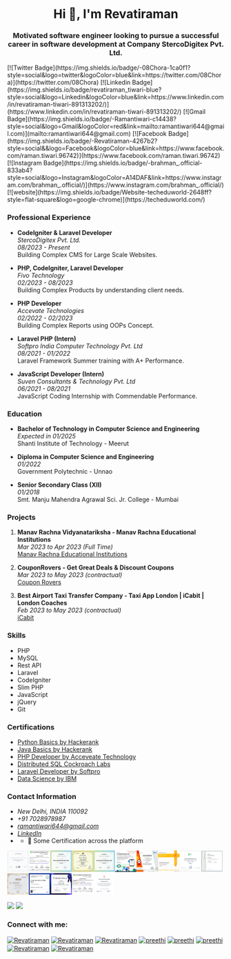 <h1 align="center">Hi 👋, I'm Revatiraman</h1>
<h3 align="center">Motivated software engineer looking to pursue a successful career in software development at Company StercoDigitex Pvt. Ltd.</h3>
[![Twitter Badge](https://img.shields.io/badge/-08Chora-1ca0f1?style=social&logo=twitter&logoColor=blue&link=https://twitter.com/08Chora)](https://twitter.com/08Chora) 
[![Linkedin Badge](https://img.shields.io/badge/revatiraman_tiwari-blue?style=social&logo=Linkedin&logoColor=blue&link=https://www.linkedin.com/in/revatiraman-tiwari-891313202/)](https://www.linkedin.com/in/revatiraman-tiwari-891313202/)
[![Gmail Badge](https://img.shields.io/badge/-Ramantiwari-c14438?style=social&logo=Gmail&logoColor=red&link=mailto:ramantiwari644@gmail.com)](mailto:ramantiwari644@gmail.com)
[![Facebook Badge](https://img.shields.io/badge/-Revatiraman-4267b2?style=social&&logo=Facebook&logoColor=blue&link=https://www.facebook.com/raman.tiwari.96742)](https://www.facebook.com/raman.tiwari.96742) 
[![Instagram Badge](https://img.shields.io/badge/-brahman_.official-833ab4?style=social&logo=Instagram&logoColor=A14DAF&link=https://www.instagram.com/brahman_.official/)](https://www.instagram.com/brahman_.official/) 
 [![website](https://img.shields.io/badge/Website-techeduworld-2648ff?style=flat-square&logo=google-chrome)](https://techeduworld.com/)

### Professional Experience

- **CodeIgniter & Laravel Developer**  
  *StercoDigitex Pvt. Ltd.*  
  *08/2023 - Present*  
  Building Complex CMS for Large Scale Websites.

- **PHP, CodeIgniter, Laravel Developer**  
  *Fivo Technology*  
  *02/2023 - 08/2023*  
  Building Complex Products by understanding client needs.

- **PHP Developer**  
  *Accevate Technologies*  
  *02/2022 - 02/2023*  
  Building Complex Reports using OOPs Concept.

- **Laravel PHP (Intern)**  
  *Softpro India Computer Technology Pvt. Ltd*  
  *08/2021 - 01/2022*  
  Laravel Framework Summer training with A+ Performance.

- **JavaScript Developer (Intern)**  
  *Suven Consultants & Technology Pvt. Ltd*  
  *06/2021 - 08/2021*  
  JavaScript Coding Internship with Commendable Performance.

### Education

- **Bachelor of Technology in Computer Science and Engineering**  
  *Expected in 01/2025*  
  Shanti Institute of Technology - Meerut

- **Diploma in Computer Science and Engineering**  
  *01/2022*  
  Government Polytechnic - Unnao

- **Senior Secondary Class (XII)**  
  *01/2018*  
  Smt. Manju Mahendra Agrawal Sci. Jr. College - Mumbai

### Projects

1. **Manav Rachna Vidyanatariksha - Manav Rachna Educational Institutions**  
   *Mar 2023 to Apr 2023 (Full Time)*  
   [Manav Rachna Educational Institutions](https://manavrachna.edu.in/)

2. **CouponRovers - Get Great Deals & Discount Coupons**  
   *Mar 2023 to May 2023 (contractual)*  
   [Coupon Rovers](https://www.couponrovers.com/)

3. **Best Airport Taxi Transfer Company - Taxi App London | iCabit | London Coaches**  
   *Feb 2023 to May 2023 (contractual)*  
   [iCabit](https://www.icabit.com/)

### Skills

- PHP
- MySQL
- Rest API
- Laravel
- CodeIgniter
- Slim PHP
- JavaScript
- jQuery
- Git

### Certifications

- [Python Basics by Hackerank](#)
- [Java Basics by Hackerank](#)
- [PHP Developer by Acceveate Technology](#)
- [Distributed SQL Cockroach Labs](#)
- [Laravel Developer by Softpro](#)
- [Data Science by IBM](#)

### Contact Information

- *New Delhi, INDIA 110092*
- *+91 7028978987*
- *[ramantiwari644@gmail.com](mailto:ramantiwari644@gmail.com)*
- *[LinkedIn](www.linkedin.com/in/raman-tiwari)*
- - 📃 Some Certification across the platform

<img src="https://github.com/rramantiwari/rramantiwari/blob/main/7.jpg" border="0" height="50px" width="50px" border="5px" padding="5px" alt="Cartificate Image" title="Cartificate Image"><img src="https://github.com/rramantiwari/rramantiwari/blob/main/17.jpg" border="0" height="50px" width="50px" padding="5px" alt="Cartificate Image" title="Cartificate Image"><img src="https://github.com/rramantiwari/rramantiwari/blob/main/18.png" border="0" height="50px" width="50px" padding="5px" alt="Cartificate Image" title="Cartificate Image"><img src="https://github.com/rramantiwari/rramantiwari/blob/main/php.jpg" border="0" height="50px" width="50px"  padding="5px" alt="Cartificate Image" title="Cartificate Image"><img src="https://github.com/rramantiwari/rramantiwari/blob/main/aab.png" border="0" height="50px" width="50px"  padding="5px" alt="Cartificate Image" title="Cartificate Image"><img src="https://github.com/rramantiwari/rramantiwari/blob/main/Android.png" border="0" height="50px" width="50px" padding="5px" alt="Cartificate Image" title="Cartificate Image"><img src="https://github.com/rramantiwari/rramantiwari/blob/main/8.jpg" border="0" height="50px" width="50px" padding="5px" alt="Cartificate Image" title="Cartificate Image"><img src="https://github.com/rramantiwari/rramantiwari/blob/main/9.jpg" border="0" height="50px" width="50px" padding="5px" alt="Cartificate Image" title="Cartificate Image"><img src="https://github.com/rramantiwari/rramantiwari/blob/main/10.png" border="0" height="50px" width="50px" padding="5px" alt="Cartificate Image" title="Cartificate Image"><img src="https://github.com/rramantiwari/rramantiwari/blob/main/11.jpg" border="0" height="50px" width="50px" padding="5px" alt="Cartificate Image" title="Cartificate Image"><img src="https://github.com/rramantiwari/rramantiwari/blob/main/12.jpg" border="0" height="50px" width="50px" padding="5px" alt="Cartificate Image" title="Cartificate Image"><img src="https://github.com/rramantiwari/rramantiwari/blob/main/13.jpg" border="0" height="50px" width="50px" padding="5px" alt="Cartificate Image" title="Cartificate Image"><img src="https://github.com/rramantiwari/rramantiwari/blob/main/14.jpg" border="0" height="50px" width="50px" padding="5px" alt="Cartificate Image" title="Cartificate Image"><img src="https://github.com/rramantiwari/rramantiwari/blob/main/15.jpg" border="0" height="50px" width="50px" padding="5px" alt="Cartificate Image" title="Cartificate Image"><img src="https://github.com/rramantiwari/rramantiwari/blob/main/16.png" border="0" height="50px" width="50px" padding="5px" alt="Cartificate Image" title="Cartificate Image">


<div>
<img height="155" src="https://github-readme-stats.vercel.app/api?username=rramantiwari&show_icons=true&theme=gruvbox">
<img height="155" src="https://github-readme-stats.vercel.app/api/top-langs/?username=rramantiwari&layout=compact&lang&theme=gruvbox"> 
              
</div>



<h3 align="left">Connect with me:</h3>
<p align="left">
<a href="https://codepen.io/#" target="blank"><img align="center" src="https://cdn.jsdelivr.net/npm/simple-icons@3.0.1/icons/codepen.svg" alt="Revatiraman" height="30" width="40" /></a>
<a href="https://dev.to/rramantiwari" target="blank"><img align="center" src="https://cdn.jsdelivr.net/npm/simple-icons@3.0.1/icons/dev-dot-to.svg" alt="Revatiraman" height="30" width="40" /></a>
<a href="
https://twitter.com/08Chora" target="blank"><img align="center" src="https://cdn.jsdelivr.net/npm/simple-icons@3.0.1/icons/twitter.svg" alt="Revatiraman" height="30" width="40" /></a>
<a href="https://www.linkedin.com/in/revatiraman-tiwari-891313202/" target="blank"><img align="center" src="https://cdn.jsdelivr.net/npm/simple-icons@3.0.1/icons/linkedin.svg" alt="preethi" height="30" width="40" /></a>
<a href="https://www.instagram.com/brahman_.official/" target="blank"><img align="center" src="https://cdn.jsdelivr.net/npm/simple-icons@3.0.1/icons/instagram.svg" alt="preethi" height="30" width="40" /></a>
<a href="https://www.facebook.com/raman.tiwari.96742/" target="blank"><img align="center" src="https://cdn.jsdelivr.net/npm/simple-icons@3.0.1/icons/facebook.svg" alt="preethi" height="30" width="40" /></a>
<a href="https://medium.com/@ramantiwari644" target="blank"><img align="center" src="https://cdn.jsdelivr.net/npm/simple-icons@3.0.1/icons/medium.svg" alt="Revatiraman" height="30" width="40" /></a>
<a href="https://t.me/RRamantiwari" target="blank"><img align="center" src="https://cdn.jsdelivr.net/npm/simple-icons@3.0.1/icons/telegram.svg" alt="Revatiraman" height="30" width="40" /></a>
</p>
 
 
 
 

